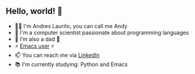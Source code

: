 ## Hello, world! 👋

- 👨‍💻 I'm Andres Laurito, you can call me Andy
- 👀 I'm a computer scientist passionate about programming languages
- 🔭 I’m also a dad 👴
- ⚡ [Emacs user](https://www.youtube.com/watch?v=urcL86UpqZc) ⚡
- 📫 You can reach me via [LinkedIn](https://www.linkedin.com/in/andylaurito/)
- 📚 I'm currently studying: Python and Emacs



<!--
**andyLaurito92/andylaurito92** is a ✨ _special_ ✨ repository because its `README.md` (this file) appears on your GitHub profile.

Here are some ideas to get you started:

- 🔭 I’m currently working on ...
- 🌱 I’m currently learning ...
- 👯 I’m looking to collaborate on ...
- 🤔 I’m looking for help with ...
- 💬 Ask me about ...
- 📫 How to reach me: ...
- 😄 Pronouns: ...
- ⚡ Fun fact: ...
-->
